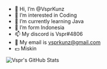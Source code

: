 - 👋 Hi, I’m @VsprKunz
- 👀 I’m interested in Coding
- 🌱 I’m currently learning Java
- 💞️ I’m form Indonesia
- 📫 My discord is Vspr#4806
- 💬 My email is vsprkunz@gmail.com
- :dollar: Miskin

<img align="left" alt="Vspr's GitHub Stats" src="https://github-readme-stats.vercel.app/api?username=Vspr&theme=radical&show_icons=true" />

<!---
VsprKunz/VsprKunz is a ✨ special ✨ repository because its `README.md` (this file) appears on your GitHub profile.
You can click the Preview link to take a look at your changes.
--->
